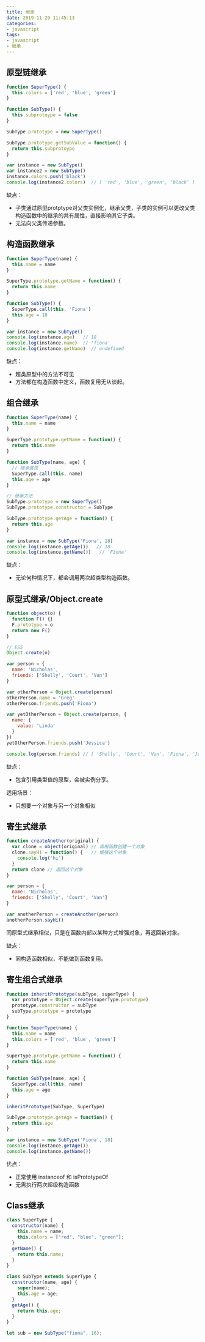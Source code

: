 ```yaml
---
title: 继承
date: 2019-11-29 11:45:13
categories:
- javascript
tags:
- javascript
- 继承
---
```


## 原型链继承

```javascript
function SuperType() {
  this.colors = ['red', 'blue', 'green']
}

function SubType() {
  this.subprotoype = false
}

SubType.prototype = new SuperType()

SubType.prototype.getSubValue = function() {
  return this.subprotoype
}

var instance = new SubType()
var instance2 = new SubType()
instance.colors.push('black')
console.log(instance2.colors)  // [ 'red', 'blue', 'green', 'black' ]
```

缺点：

- 子类通过原型protptype对父类实例化，继承父类，子类的实例可以更改父类构造函数中的继承的共有属性，直接影响其它子类。
- 无法向父类传递参数。

## 构造函数继承

```javascript
function SuperType(name) {
  this.name = name
}

SuperType.prototype.getName = function() {
  return this.name
}

function SubType() {
  SuperType.call(this, 'Fiona')
  this.age = 18
}

var instance = new SubType()
console.log(instance.age)   // 18
console.log(instance.name)  // 'fiona'
console.log(instance.getName)  // undefined
```

缺点：

- 超类原型中的方法不可见
- 方法都在构造函数中定义，函数复用无从谈起。

## 组合继承

```javascript
function SuperType(name) {
  this.name = name
}

SuperType.prototype.getName = function() {
  return this.name
}

function SubType(name, age) {
  // 继承属性
  SuperType.call(this, name)
  this.age = age
}

// 继承方法
SubType.prototype = new SuperType()
SubType.prototype.constructor = SubType

SubType.prototype.getAge = function() {
  return this.age
}

var instance = new SubType('Fiona', 18)
console.log(instance.getAge())   // 18
console.log(instance.getName())   // 'Fiona'
```

缺点：

- 无论何种情况下，都会调用两次超类型构造函数。

## 原型式继承/Object.create

```javascript
function object(o) {
  function F() {}
  F.prototype = o
  return new F()
}

// ES5 
Object.create(o)

var person = {
  name: 'Nicholas',
  friends: ['Shelly', 'Court', 'Van']
}

var otherPerson = Object.create(person)
otherPerson.name = 'Greg'
otherPerson.friends.push('Fiona')

var yetOtherPerson = Object.create(person, {
  name: {
    value: 'Linda'
  }
})
yetOtherPerson.friends.push('Jessica')

console.log(person.friends) // [ 'Shelly', 'Court', 'Van', 'Fiona', 'Jessica' ]
```

缺点：

- 包含引用类型值的原型，会被实例分享。

适用场景：

- 只想要一个对象与另一个对象相似

## 寄生式继承

```javascript
function createAnother(original) {
  var clone = object(original) // 调用函数创建一个对象
  clone.sayHi = function() {   // 增强这个对象
    console.log('hi')
  }
  return clone // 返回这个对象
}

var person = {
  name: 'Nicholas',
  friends: ['Shelly', 'Court', 'Van']
}

var anotherPerson = createAnother(person)
anotherPerson.sayHi()
```

同原型式继承相似，只是在函数内部以某种方式增强对象，再返回新对象。

缺点：

- 同构造函数相似，不能做到函数复用。

## 寄生组合式继承

```javascript
function inheritPrototype(subType, superType) {
  var prototype = Object.create(superType.prototype)
  prototype.constructor = subType
  subType.prototype = prototype
}

function SuperType(name) {
  this.name = name
  this.colors = ['red', 'blue', 'green']
}

SuperType.prototype.getName = function() {
  return this.name
}

function SubType(name, age) {
  SuperType.call(this, name)
  this.age = age
}

inheritPrototype(SubType, SuperType)

SubType.prototype.getAge = function() {
  return this.age
}

var instance = new SubType('Fiona', 18)
console.log(instance.getAge())
console.log(instance.getName())
```

优点：

- 正常使用 instanceof 和 isPrototypeOf 
- 无需执行两次超级构造函数

## Class继承

```javascript
class SuperType {
  constructor(name) {
    this.name = name;
    this.colors = ["red", "blue", "green"];
  }
  getName() {
    return this.name;
  }
}

class SubType extends SuperType {
  constructor(name, age) {
    super(name);
    this.age = age;
  }
  getAge() {
    return this.age;
  }
}

let sub = new SubType("fiona", 16);
```

